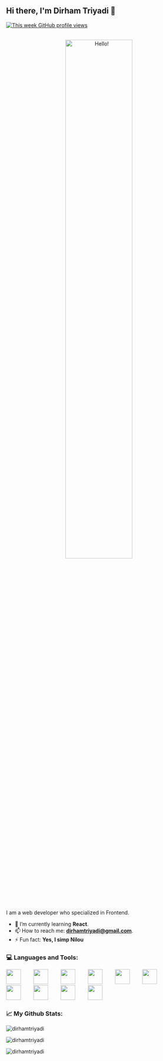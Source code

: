 <!--
**dirhamtriyadi/dirhamtriyadi** is a ✨ _special_ ✨ repository because its `README.md` (this file) appears on your GitHub profile.

Here are some ideas to get you started:

- 🔭 I’m currently working on ...
- 🌱 I’m currently learning ...
- 👯 I’m looking to collaborate on ...
- 🤔 I’m looking for help with ...
- 💬 Ask me about ...
- 📫 How to reach me: ...
- 😄 Pronouns: ...
- ⚡ Fun fact: ...
-->

## Hi there, I'm Dirham Triyadi 👋

<div>
  <a href="https://github.com/dirhamtriyadi">
    <img alt="This week GitHub profile views" src="https://komarev.com/ghpvc/?username=dirhamtriyadi&style=flat&color=00A8A3&label=This+week+GitHub+profile+views" />
  </a>
  <br />
  <br />
</div>

<p align="center">
<picture>
  <img width=60% alt="Hello!" src="https://media.tenor.com/rbz06uHTuUUAAAAd/nilou-genshin.gif">
</picture>
</p>
I am a web developer who specialized in Frontend.

- 🌱 I’m currently learning **React**.
- 📫 How to reach me: **dirhamtriyadi@gmail.com**.
- ⚡ Fun fact: **Yes, I simp Nilou**

### 💻 Languages and Tools:</h3>

<a href="#" style="display: inline-block; padding-right: 30px;"><img width=40px src="https://cdn.jsdelivr.net/gh/devicons/devicon/icons/vscode/vscode-original.svg" /></a>
<a href="#" style="display: inline-block; padding-right: 30px;"><img width=40px src="https://cdn.jsdelivr.net/gh/devicons/devicon/icons/visualstudio/visualstudio-plain.svg" /></a>
<a href="#" style="display: inline-block; padding-right: 30px;"><img width=40px src="https://cdn.jsdelivr.net/gh/devicons/devicon/icons/html5/html5-original.svg" /></a>
<a href="#" style="display: inline-block; padding-right: 30px;"><img width=40px src="https://cdn.jsdelivr.net/gh/devicons/devicon/icons/css3/css3-original.svg" /></a>
<a href="#" style="display: inline-block; padding-right: 30px;"><img width=40px src="https://cdn.jsdelivr.net/gh/devicons/devicon/icons/javascript/javascript-original.svg" /></a>
<a href="#" style="display: inline-block; padding-right: 30px;"><img width=40px src="https://cdn.jsdelivr.net/gh/devicons/devicon/icons/php/php-original.svg" /></a>
<a href="#" style="display: inline-block; padding-right: 30px;"><img width=40px src="https://cdn.jsdelivr.net/gh/devicons/devicon/icons/dot-net/dot-net-original.svg" /></a>
<a href="#" style="display: inline-block; padding-right: 30px;"><img width=40px src="https://cdn.jsdelivr.net/gh/devicons/devicon/icons/bootstrap/bootstrap-original.svg" /></a>
<a href="#" style="display: inline-block; padding-right: 30px;"><img width=40px src="https://cdn.jsdelivr.net/gh/devicons/devicon/icons/tailwindcss/tailwindcss-plain.svg" /></a>
<a href="#" style="display: inline-block; padding-right: 30px;"><img width=40px src="https://cdn.jsdelivr.net/gh/devicons/devicon/icons/react/react-original.svg" /></a>

### 📈 My Github Stats:

<p><img align="center" src="https://github-readme-stats-sigma-five.vercel.app/api?username=dirhamtriyadi&show_icons=true&title_color=01aaa5&icon_color=475569&bg_color=90,0f172a,1e293b&text_color=cbd5e1&border_color=1e293b&text_bold=false&count_private=true&ring_color=7733ff" alt="dirhamtriyadi" /></p>
<!-- <p><img align="center" src="https://github-readme-stats.vercel.app/api?username=dirhamtriyadi&show_icons=true&locale=en&theme=radical" alt="dirhamtriyadi" /></p> -->

<p><img align="center" src="https://github-readme-stats-sigma-five.vercel.app/api/top-langs/?layout=compact&username=dirhamtriyadi&show_icons=true&title_color=01aaa5&icon_color=475569&bg_color=90,0f172a,1e293b&text_color=cbd5e1&border_color=1e293b&text_bold=false&count_private=true" alt="dirhamtriyadi" /></p>
<!-- <p><img align="center" src="https://github-readme-stats.vercel.app/api/top-langs/?username=dirhamtriyadi&layout=compact" alt="dirhamtriyadi" /></p> -->

<p><img align="center" src="https://github-readme-activity-graph.vercel.app/graph?username=dirhamtriyadi&line=00CFC9&point=FFFFFF&radius=10&area=true&theme=github-compact" alt="dirhamtriyadi" /></p>
